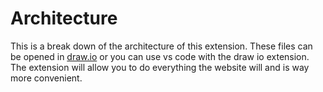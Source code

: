# Architecture

This is a break down of the architecture of this extension. These files can be opened in [draw.io](https://app.diagrams.net/) or you can use vs code with the draw io extension. The extension will allow you to do everything the website will and is way more convenient.
